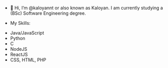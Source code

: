 - 👋 Hi, I’m @kaloyannt or also known as Kaloyan. I am currently studying a (BSc) Software Engineering degree. 
+ My Skills: 
- Java/JavaScript
- Python
- C
- NodeJS
- ReactJS
- CSS, HTML, PHP

<!---
kaloyannt/kaloyannt is a ✨ special ✨ repository because its `README.md` (this file) appears on your GitHub profile.
You can click the Preview link to take a look at your changes.
--->

